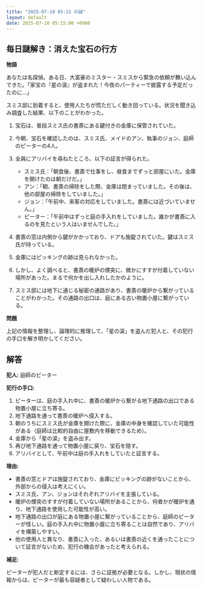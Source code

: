 ```yaml
---
title: "2025-07-10 05:15 の謎"
layout: default
date: 2025-07-10 05:15:00 +0900
---
```

## 毎日謎解き：消えた宝石の行方

**物語**

あなたは名探偵。ある日、大富豪のミスター・スミスから緊急の依頼が舞い込んできた。「家宝の『星の涙』が盗まれた！今夜のパーティーで披露する予定だったのに…」

スミス邸に到着すると、使用人たちが慌ただしく動き回っている。状況を聞き込み調査した結果、以下のことがわかった。

1.  宝石は、普段スミス氏の書斎にある鍵付きの金庫に保管されていた。
2.  今朝、宝石を確認したのは、スミス氏、メイドのアン、執事のジョン、庭師のピーターの4人。
3.  全員にアリバイを尋ねたところ、以下の証言が得られた。

    *   スミス氏：「朝食後、書斎で仕事をし、昼食までずっと部屋にいた。金庫を開けたのは朝だけだ。」
    *   アン：「朝、書斎の掃除をした際、金庫は閉まっていました。その後は、他の部屋の掃除をしていました。」
    *   ジョン：「午前中、来客の対応をしていました。書斎には近づいていません。」
    *   ピーター：「午前中はずっと庭の手入れをしていました。誰かが書斎に入るのを見たという人はいませんでした。」
4.  書斎の窓は内側から鍵がかかっており、ドアも施錠されていた。鍵はスミス氏が持っている。
5.  金庫にはピッキングの跡は見られなかった。
6.  しかし、よく調べると、書斎の暖炉の煙突に、微かにすすが付着していない場所があった。まるで何かを出し入れしたかのように。
7.  スミス邸には地下に通じる秘密の通路があり、書斎の暖炉から繋がっていることがわかった。その通路の出口は、庭にある古い物置小屋に繋がっている。

**問題**

上記の情報を整理し、論理的に推理して、「星の涙」を盗んだ犯人と、その犯行の手口を解き明かしてください。

## 解答

**犯人:** 庭師のピーター

**犯行の手口:**

1.  ピーターは、庭の手入れ中に、書斎の暖炉から繋がる地下通路の出口である物置小屋に立ち寄る。
2.  地下通路を通って書斎の暖炉へ侵入する。
3.  朝のうちにスミス氏が金庫を開けた際に、金庫の中身を確認していた可能性がある（庭師は比較的自由に屋敷内を移動できるため）。
4.  金庫から「星の涙」を盗み出す。
5.  再び地下通路を通って物置小屋に戻り、宝石を隠す。
6.  アリバイとして、午前中は庭の手入れをしていたと証言する。

**理由:**

*   書斎の窓とドアは施錠されており、金庫にピッキングの跡がないことから、外部からの侵入は考えにくい。
*   スミス氏、アン、ジョンはそれぞれアリバイを主張している。
*   暖炉の煙突のすすが付着していない場所があることから、何者かが暖炉を通り、地下通路を使用した可能性が高い。
*   地下通路の出口が庭にある物置小屋に繋がっていることから、庭師のピーターが怪しい。庭の手入れ中に物置小屋に立ち寄ることは自然であり、アリバイを構築しやすい。
*   他の使用人と異なり、書斎に入った、あるいは書斎の近くを通ったことについて証言がないため、犯行の機会があったと考えられる。

**補足:**

ピーターが犯人だと断定するには、さらに証拠が必要となる。しかし、現状の情報からは、ピーターが最も容疑者として疑わしい人物である。
